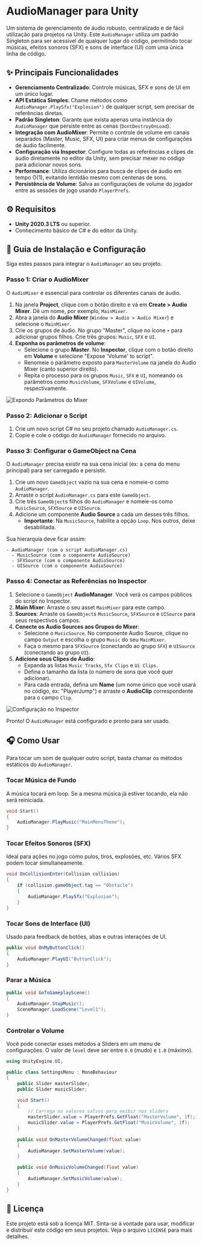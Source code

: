 # AudioManager para Unity

Um sistema de gerenciamento de áudio robusto, centralizado e de fácil utilização para projetos na Unity. Este `AudioManager` utiliza um padrão Singleton para ser acessível de qualquer lugar do código, permitindo tocar músicas, efeitos sonoros (SFX) e sons de interface (UI) com uma única linha de código.

## ✨ Principais Funcionalidades

- **Gerenciamento Centralizado**: Controle músicas, SFX e sons de UI em um único lugar.
- **API Estática Simples**: Chame métodos como `AudioManager.PlaySfx("Explosion")` de qualquer script, sem precisar de referências diretas.
- **Padrão Singleton**: Garante que exista apenas uma instância do `AudioManager` que persiste entre as cenas (`DontDestroyOnLoad`).
- **Integração com AudioMixer**: Permite o controle de volume em canais separados (Master, Music, SFX, UI) para criar menus de configurações de áudio facilmente.
- **Configuração via Inspector**: Configure todas as referências e clipes de áudio diretamente no editor da Unity, sem precisar mexer no código para adicionar novos sons.
- **Performance**: Utiliza dicionários para busca de clipes de áudio em tempo O(1), evitando lentidão mesmo com centenas de sons.
- **Persistência de Volume**: Salva as configurações de volume do jogador entre as sessões de jogo usando `PlayerPrefs`.

## ⚙️ Requisitos

- **Unity 2020.3 LTS** ou superior.
- Conhecimento básico de C# e do editor da Unity.

## 🚀 Guia de Instalação e Configuração

Siga estes passos para integrar o `AudioManager` ao seu projeto.

### Passo 1: Criar o AudioMixer

O `AudioMixer` é essencial para controlar os diferentes canais de áudio.

1.  Na janela **Project**, clique com o botão direito e vá em **Create > Audio Mixer**. Dê um nome, por exemplo, `MainMixer`.
2.  Abra a janela do **Audio Mixer** (`Window > Audio > Audio Mixer`) e selecione o `MainMixer`.
3.  Crie os grupos de áudio. No grupo "Master", clique no ícone `+` para adicionar grupos filhos. Crie três grupos: `Music`, `SFX` e `UI`.
4.  **Exponha os parâmetros de volume**:
    -   Selecione o grupo **Master**. No **Inspector**, clique com o botão direito em **Volume** e selecione "Expose 'Volume' to script".
    -   Renomeie o parâmetro exposto para `MasterVolume` na janela do Audio Mixer (canto superior direito).
    -   Repita o processo para os grupos `Music`, `SFX` e `UI`, nomeando os parâmetros como `MusicVolume`, `SFXVolume` e `UIVolume`, respectivamente.

![Expondo Parâmetros do Mixer](httpsa://i.imgur.com/G5gR8fT.png)

### Passo 2: Adicionar o Script

1.  Crie um novo script C# no seu projeto chamado `AudioManager.cs`.
2.  Copie e cole o código do `AudioManager` fornecido no arquivo.

### Passo 3: Configurar o GameObject na Cena

O `AudioManager` precisa existir na sua cena inicial (ex: a cena do menu principal) para ser carregado e persistir.

1.  Crie um novo `GameObject` vazio na sua cena e nomeie-o como `AudioManager`.
2.  Arraste o script `AudioManager.cs` para este `GameObject`.
3.  Crie três `GameObject`s filhos do `AudioManager` e nomeie-os como `MusicSource`, `SFXSource` e `UISource`.
4.  Adicione um componente **Audio Source** a cada um desses três filhos.
    -   **Importante**: Na `MusicSource`, habilite a opção `Loop`. Nos outros, deixe desabilitada.

Sua hierarquia deve ficar assim:
```
- AudioManager (com o script AudioManager.cs)
  - MusicSource (com o componente AudioSource)
  - SFXSource (com o componente AudioSource)
  - UISource (com o componente AudioSource)
```

### Passo 4: Conectar as Referências no Inspector

1.  Selecione o `GameObject` **AudioManager**. Você verá os campos públicos do script no Inspector.
2.  **Main Mixer**: Arraste o seu asset `MainMixer` para este campo.
3.  **Sources**: Arraste os `GameObject`s `MusicSource`, `SFXSource` e `UISource` para seus respectivos campos.
4.  **Conecte os Audio Sources aos Grupos do Mixer**:
    -   Selecione o `MusicSource`. No componente Audio Source, clique no campo `Output` e escolha o grupo `Music` do seu `MainMixer`.
    -   Faça o mesmo para `SFXSource` (conectando ao grupo `SFX`) e `UISource` (conectando ao grupo `UI`).
5.  **Adicione seus Clipes de Áudio**:
    -   Expanda as listas `Music Tracks`, `Sfx Clips` e `Ui Clips`.
    -   Defina o tamanho da lista (o número de sons que você quer adicionar).
    -   Para cada entrada, defina um **Name** (um nome único que você usará no código, ex: "PlayerJump") e arraste o **AudioClip** correspondente para o campo `Clip`.

![Configuração no Inspector](httpsa://i.imgur.com/8aVw1aE.png)

Pronto! O `AudioManager` está configurado e pronto para ser usado.

## 🎧 Como Usar

Para tocar um som de qualquer outro script, basta chamar os métodos estáticos do `AudioManager`.

### Tocar Música de Fundo
A música tocará em loop. Se a mesma música já estiver tocando, ela não será reiniciada.
```csharp
void Start()
{
    AudioManager.PlayMusic("MainMenuTheme");
}
```

### Tocar Efeitos Sonoros (SFX)
Ideal para ações no jogo como pulos, tiros, explosões, etc. Vários SFX podem tocar simultaneamente.
```csharp
void OnCollisionEnter(Collision collision)
{
    if (collision.gameObject.tag == "Obstacle")
    {
        AudioManager.PlaySfx("Explosion");
    }
}
```

### Tocar Sons de Interface (UI)
Usado para feedback de botões, abas e outras interações de UI.
```csharp
public void OnMyButtonClick()
{
    AudioManager.PlayUI("ButtonClick");
}
```

### Parar a Música
```csharp
public void GoToGameplayScene()
{
    AudioManager.StopMusic();
    SceneManager.LoadScene("Level1");
}
```

### Controlar o Volume
Você pode conectar esses métodos a Sliders em um menu de configurações. O valor de `level` deve ser entre `0.0` (mudo) e `1.0` (máximo).

```csharp
using UnityEngine.UI;

public class SettingsMenu : MonoBehaviour
{
    public Slider masterSlider;
    public Slider musicSlider;

    void Start()
    {
        // Carrega os valores salvos para exibir nos sliders
        masterSlider.value = PlayerPrefs.GetFloat("MasterVolume", 1f);
        musicSlider.value = PlayerPrefs.GetFloat("MusicVolume", 1f);
    }
    
    public void OnMasterVolumeChanged(float value)
    {
        AudioManager.SetMasterVolume(value);
    }

    public void OnMusicVolumeChanged(float value)
    {
        AudioManager.SetMusicVolume(value);
    }
}
```

## 📜 Licença

Este projeto está sob a licença MIT. Sinta-se à vontade para usar, modificar e distribuir este código em seus projetos. Veja o arquivo `LICENSE` para mais detalhes.
